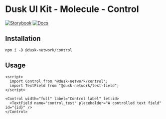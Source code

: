 # Dusk UI Kit - Molecule - Control

[![Storybook](https://img.shields.io/badge/Storybook-Component_Playground-%23FF4785?style=flat&logo=storybook)](https://dusk-network.github.io/dusk-ui-kit/?path=/story/components-atoms-control)
[![Docs](https://img.shields.io/badge/Documentation-%235E35CF?style=flat)](https://dusk-network.github.io/dusk-ui-kit/docs/components/atoms/control)

## Installation

```
npm i -D @dusk-network/control
```

## Usage

<!-- MARKDOWN-AUTO-DOCS:START (CODE:src=../../../examples/src/molecules/control/Control_01.svelte) -->
<!-- The below code snippet is automatically added from ../../../examples/src/molecules/control/Control_01.svelte -->
```svelte
<script>
  import Control from "@dusk-network/control";
  import TextField from "@dusk-network/text-field";
</script>

<Control width="full" label="Control label" let:id>
  <TextField name="control_test" placeholder="A controlled text field" id="{id}" />
</Control>
```
<!-- MARKDOWN-AUTO-DOCS:END -->
